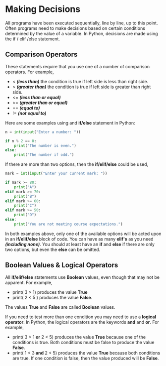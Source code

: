 # Making Decisions

All programs have been executed sequentially, line by line, up to this point.  Often programs need to make decisions based on certain conditions determined by the value of a variable.  In Python, decisions are made using the if / elif /else statement.

## Comparison Operators

These statements require that you use one of a number of comparison operators.  For example,

* \<   ***(less than)*** the condition is true if left side is less than right side. 
* \>   ***(greater than)*** the condition is true if left side is greater than right side. 
* \<\=  ***(less than or equal)***
* \>\=  ***(greater than or equal)***
* \=\=  ***(equal to)***
* \!\=  ***(not equal to)***

Here are some examples using and **if/else** statement in Python:

```python
n = int(input("Enter a number: "))

if n % 2 == 0:
    print("The number is even.")
else:
    print("The number if odd.")
```

If there are more than two options, then the **if/elif/else** could be used,

```python
mark = int(input("Enter your current mark: "))

if mark >= 80:
    print("A")
elif mark >= 70:
    print("B")
elif mark >= 60:
    print("C")
elif mark >= 50:
    print("D")
else:
    print("You are not meeting course expectations.")
```

In both examples above, only one of the available options will be acted upon in an **if/elif/else** block of code.  You can have as many **elif's** as you need ***(including none)***.  You should at least have an **if** and **else** if there are only two options, but even the **else** can be omitted.

## Boolean Values & Logical Operators

All **if/elif/else** statements use **Boolean** values, even though that may not be apparent.  For example,

* print( 3 > 1) produces the value **True**
* print( 2 < 5 ) produces the value **False**.

The values **True** and **False** are called **Boolean** values.

If you need to test more than one condition you may need to use a **logical operator**.  In Python, the logical operators are the keywords **and** and **or**.  For example,

* print( 3 > 1 **or** 2 < 5) produces the value **True** because one of the conditions is true.  Both conditions must be false to produce the value **False**.
* print( 1 < 3 **and** 2 < 5) produces the value **True** because both conditions are true.  If one condition is false, then the value produced will be **False**.
